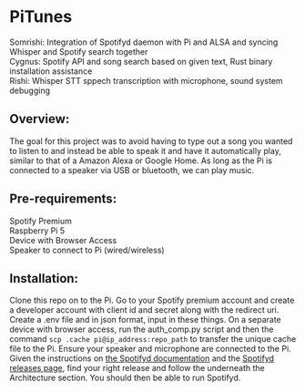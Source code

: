 # PiTunes

Somrishi: Integration of Spotifyd daemon with Pi and ALSA and syncing Whisper and Spotify search together  
Cygnus: Spotify API and song search based on given text, Rust binary installation assistance  
Rishi: Whisper STT sppech transcription with microphone, sound system debugging  

## Overview:
The goal for this project was to avoid having to type out a song you wanted to listen to and instead be able to speak it and have it automatically play, similar to that of a Amazon Alexa or Google Home. As long as the Pi is connected to a speaker via USB or bluetooth, we can play music. 

## Pre-requirements:
  Spotify Premium <br>
  Raspberry Pi 5 <br>
  Device with Browser Access <br>
  Speaker to connect to Pi (wired/wireless)
  

## Installation:
  Clone this repo on to the Pi. Go to your Spotify premium account and create a developer account with client id and secret along with the redirect uri. Create a .env file and in json format, input in these things. On a separate device with browser access, run the auth_comp.py script and then the command ```scp .cache pi@ip_address:repo_path``` to transfer the unique cache file to the Pi. Ensure your speaker and microphone are connected to the Pi.<br>
  Given the instructions on [the Spotifyd documentation](https://docs.spotifyd.rs/installation/index.html) and the [Spotifyd releases page](https://github.com/spotifyd/spotifyd/releases), find your right release and follow the underneath the Architecture section. You should then be able to run Spotifyd.

